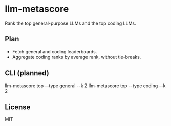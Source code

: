 # llm-metascore

Rank the top general-purpose LLMs and the top coding LLMs.

## Plan

- Fetch general and coding leaderboards.
- Aggregate coding ranks by average rank, without tie-breaks.

## CLI (planned)

llm-metascore top --type general --k 2
llm-metascore top --type coding --k 2

## License

MIT
